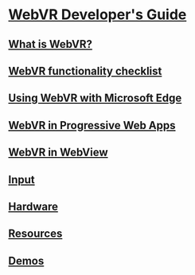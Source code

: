 # [WebVR Developer's Guide](index.md)
## [What is WebVR?](what-is-webvr.md)
## [WebVR functionality checklist](essentials.md)
## [Using WebVR with Microsoft Edge](webvr-with-edge.md)
## [WebVR in Progressive Web Apps](webvr-in-pwas.md)
## [WebVR in WebView](webvr-in-webview.md)
## [Input](input.md)
## [Hardware](hardware.md)
## [Resources](resources.md)
## [Demos](demos.md)